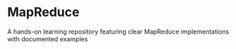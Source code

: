 # MapReduce
A hands-on learning repository featuring clear MapReduce implementations with documented examples
